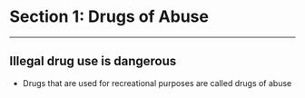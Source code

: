 # Section 1: Drugs of Abuse
---

## Illegal drug use is dangerous
- Drugs that are used for recreational purposes are called drugs of abuse
